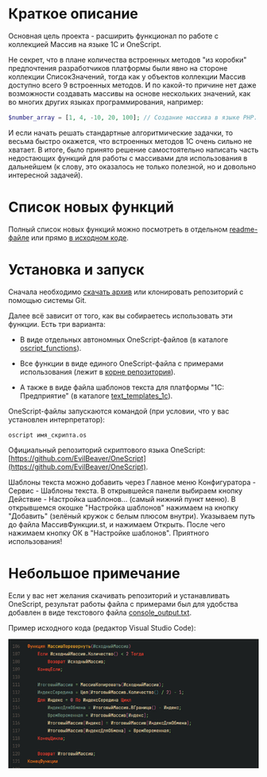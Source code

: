 # Краткое описание

Основная цель проекта - расширить функционал по работе с коллекцией Массив на языке 1С и OneScript.

Не секрет, что в плане количества встроенных методов "из коробки" предпочтения разработчиков платформы были явно на стороне коллекции СписокЗначений, тогда как у объектов коллекции Массив доступно всего 9 встроенных методов. И по какой-то причине нет даже возможности создавать массивы на основе нескольких значений, как во многих других языках программирования, например:

```php
$number_array = [1, 4, -10, 20, 100]; // Создание массива в языке PHP.
```

И если начать решать стандартные алгоритмические задачки, то весьма быстро окажется, что встроенных методов 1C очень сильно не хватает. В итоге, было принято решение самостоятельно написать часть недостающих функций для работы с массивами для использования в дальнейшем (к слову, это оказалось не только полезной, но и довольно интересной задачей).

# Список новых функций

Полный список новых функций можно посмотреть в отдельном [readme-файле](https://github.com/sudomango/1C-Extended-Arrays/blob/main/new_functions_readme.md) или прямо [в исходном коде](https://github.com/sudomango/1C-Extended-Arrays/blob/main/arrays_extended_functions.os).

# Установка и запуск

Сначала необходимо [скачать архив](https://github.com/sudomango/1C-Extended-Arrays/archive/refs/heads/main.zip) или клонировать репозиторий с помощью системы Git.

Далее всё зависит от того, как вы собираетесь использовать эти функции. Есть три варианта:

* В виде отдельных автономных OneScript-файлов (в каталоге [oscript_functions](https://github.com/sudomango/1C-Extended-Arrays/tree/main/oscript_functions)).

* Все функции в виде единого OneScript-файла с примерами использования (лежит в [корне репозитория](https://github.com/sudomango/1C-Extended-Arrays/tree/main/arrays_extended_functions.os)).

* А также в виде файла шаблонов текста для платформы "1С: Предприятие" (в каталоге [text_templates_1c](https://github.com/sudomango/1C-Extended-Arrays/tree/main/text_templates_1c)).

OneScript-файлы запускаются командой (при условии, что у вас установлен интерпретатор):

```shell
oscript имя_скрипта.os
```

Официальный репозиторий скриптового языка OneScript: [https://github.com/EvilBeaver/OneScript](https://github.com/EvilBeaver/OneScript).

Шаблоны текста можно добавить через Главное меню Конфигуратора - Сервис - Шаблоны текста. В открывшейся панели выбираем кнопку Действие - Настройка шаблонов... (самый нижний пункт меню). В открывшемся окошке "Настройка шаблонов" нажимаем на кнопку "Добавить" (зелёный кружок с белым плюсом внутри). Указываем путь до файла МассивФункции.st, и нажимаем Открыть. После чего нажимаем кнопку ОК в "Настройке шаблонов". Приятного использования!

# Небольшое примечание

Если у вас нет желания скачивать репозиторий и устанавливать OneScript, результат работы файла с примерами был для удобства добавлен в виде текстового файла [console_output.txt](https://github.com/sudomango/1C-Extended-Arrays/blob/main/console_output.txt).

Пример исходного кода (редактор Visual Studio Code):

![Source Code Screen](source_code_screenshot.jpg)